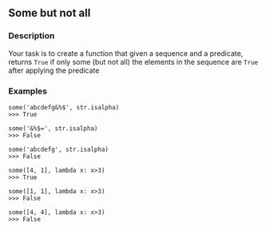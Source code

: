 ## Some but not all

### Description

Your task is to create a function that given a sequence and a predicate, returns `True` if only some (but not all) the elements in the sequence are `True` after applying the predicate

### Examples

```
some('abcdefg&%$', str.isalpha)
>>> True

some('&%$=', str.isalpha)
>>> False

some('abcdefg', str.isalpha)
>>> False

some([4, 1], lambda x: x>3)
>>> True

some([1, 1], lambda x: x>3)
>>> False

some([4, 4], lambda x: x>3)
>>> False
```